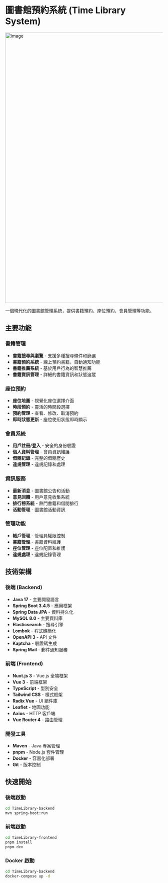 # 圖書館預約系統 (Time Library System)

<img width="1915" height="861" alt="image" src="https://github.com/user-attachments/assets/9190796d-c2f8-4004-944a-4832ee007aef" />

一個現代化的圖書館管理系統，提供書籍預約、座位預約、會員管理等功能。

##  主要功能

###  書籍管理
- **書籍搜尋與瀏覽** - 支援多種搜尋條件和篩選
- **書籍預約系統** - 線上預約書籍，自動通知功能
- **書籍推薦系統** - 基於用戶行為的智慧推薦
- **書籍資訊管理** - 詳細的書籍資訊和狀態追蹤

###  座位預約
- **座位地圖** - 視覺化座位選擇介面
- **時段預約** - 靈活的時間段選擇
- **預約管理** - 查看、修改、取消預約
- **即時狀態更新** - 座位使用狀態即時顯示

###  會員系統
- **用戶註冊/登入** - 安全的身份驗證
- **個人資料管理** - 會員資訊維護
- **借閱記錄** - 完整的借閱歷史
- **違規管理** - 違規記錄和處理

###  資訊服務
- **最新消息** - 圖書館公告和活動
- **意見回饋** - 用戶意見收集系統
- **排行榜系統** - 熱門書籍和借閱排行
- **活動管理** - 圖書館活動資訊

###  管理功能
- **帳戶管理** - 管理員權限控制
- **書籍管理** - 書籍資料維護
- **座位管理** - 座位配置和維護
- **違規處理** - 違規記錄管理

##  技術架構

### 後端 (Backend)
- **Java 17** - 主要開發語言
- **Spring Boot 3.4.5** - 應用框架
- **Spring Data JPA** - 資料持久化
- **MySQL 8.0** - 主要資料庫
- **Elasticsearch** - 搜尋引擎
- **Lombok** - 程式碼簡化
- **OpenAPI 3** - API 文件
- **Kaptcha** - 驗證碼生成
- **Spring Mail** - 郵件通知服務

### 前端 (Frontend)
- **Nuxt.js 3** - Vue.js 全端框架
- **Vue 3** - 前端框架
- **TypeScript** - 型別安全
- **Tailwind CSS** - 樣式框架
- **Radix Vue** - UI 組件庫
- **Leaflet** - 地圖功能
- **Axios** - HTTP 客戶端
- **Vue Router 4** - 路由管理

### 開發工具
- **Maven** - Java 專案管理
- **pnpm** - Node.js 套件管理
- **Docker** - 容器化部署
- **Git** - 版本控制



##  快速開始

### 後端啟動
```bash
cd TimeLibrary-backend
mvn spring-boot:run
```

### 前端啟動
```bash
cd TimeLibrary-frontend
pnpm install
pnpm dev
```

### Docker 啟動
```bash
cd TimeLibrary-backend
docker-compose up -d
```
